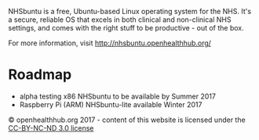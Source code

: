 NHSbuntu is a free, Ubuntu-based Linux operating system for the NHS. It's a secure, reliable OS that excels in both clinical and non-clinical NHS settings, and comes with the right stuff to be productive - out of the box.

For more information, visit http://nhsbuntu.openhealthhub.org/

# Roadmap
* alpha testing x86 NHSbuntu  to be available by Summer 2017
* Raspberry Pi (ARM) NHSbuntu-lite available Winter 2017

© openhealthhub.org 2017 - content of this website is licensed under the [CC-BY-NC-ND 3.0 license](https://creativecommons.org/licenses/by-nc-nd/3.0/)


 
